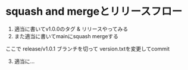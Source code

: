 # squash and mergeとリリースフロー

1. 適当に書いてv1.0.0のタグ & リリースやってみる
2. また適当に書いてmainにsquash mergeする

ここで release/v1.0.1 ブランチを切って version.txtを変更してcommit

3. 適当に...
